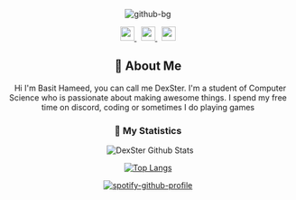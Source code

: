 <div align = "center">

![github-bg](https://github.com/DexSterTheDev/DexSterTheDev/assets/56188490/914584b5-32de-4cb6-b903-b719a6427ce4)
<p align="center">
    <a href="https://basitshahidhamid.wixsite.com/dexstercodes">
        <img src="https://www.export-entreprises.com/wp-content/themes/ee-jnhey/img/solutions/sub/trade-portal/hero-icon-sub-trade-portal.svg" width="25px" />
    </a>
    &nbsp;
    <a href="https://github.com/DexSterTheDev/">
        <img src="https://static.wixstatic.com/media/d323bd_d84bd6dda971456e97010225b1d00d1d~mv2.png/v1/fill/w_30,h_30,al_c,q_85,usm_0.66_1.00_0.01/d323bd_d84bd6dda971456e97010225b1d00d1d~mv2.webp" width="25px" />
    </a>
    &nbsp;
    <a href="https://twitter.com/iambasithameed/">
        <img src="https://static.wixstatic.com/media/c4392d634a0148fda8b7b2b0ad98293b.png/v1/fill/w_30,h_30,al_c,q_85,usm_0.66_1.00_0.01/c4392d634a0148fda8b7b2b0ad98293b.webp" width="25px" />
    </a>
</p>


## :bust_in_silhouette: About Me
&nbsp;
Hi I'm Basit Hameed,  you can call me DexSter. I'm a student of Computer Science who is passionate about making awesome things. I spend my free time on discord, coding or sometimes I do playing games


 ### 🔖 My Statistics
&nbsp;
![DexSter Github Stats](https://github-readme-stats.vercel.app/api?username=DexSterTheDev&theme=midnight-purple&show_icons=true)
    
[![Top Langs](https://github-readme-stats.vercel.app/api/top-langs/?username=DexSterTheDev&layout=compact&theme=tokyonight)](https://github.com/DexSterTheDev)
    
    
[![spotify-github-profile](https://spotify-github-profile.vercel.app/api/view?uid=no1z8d43u06hgap5b9c7nd6fh&cover_image=true&theme=novatorem&bar_color=e20bfe&bar_color_cover=true)](https://github.com/DexSterTheDev/)
    
  
</div>
